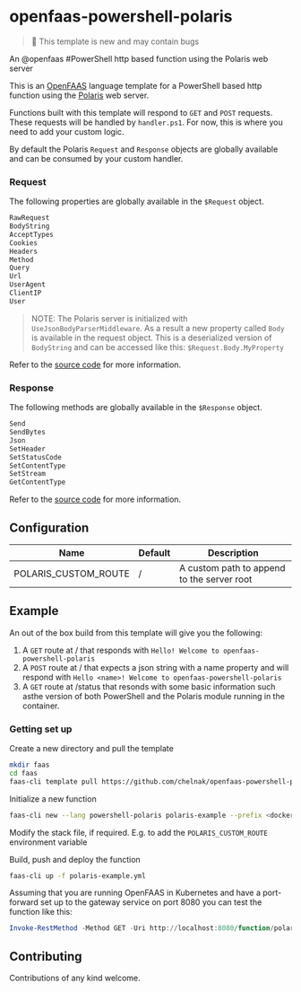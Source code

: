# openfaas-powershell-polaris

> :construction: This template is new and may contain bugs

An
@openfaas
 #PowerShell http based function using the Polaris web server

This is an [OpenFAAS](https://www.openfaas.com/) language template for a PowerShell based http function using the [Polaris](https://github.com/PowerShell/Polaris) web server.

Functions built with this template will respond to `GET` and `POST` requests. These requests will be handled by `handler.ps1`. For now, this is where you need to add your custom logic.

By default the Polaris `Request` and `Response` objects are globally available and can be consumed by your custom handler.

### Request

The following properties are globally available in the `$Request` object.

```PowerShell
RawRequest
BodyString
AcceptTypes
Cookies
Headers
Method
Query
Url
UserAgent
ClientIP
User
```

> NOTE: The Polaris server is initialized with `UseJsonBodyParserMiddleware`. As a result a new property called `Body` is available in the request object. This is a deserialized version of `BodyString` and can be accessed like this: `$Request.Body.MyProperty`

Refer to the [source code](https://github.com/PowerShell/Polaris/blob/master/lib/PolarisRequest.Class.ps1) for more information.

### Response
The following methods are globally available in the `$Response` object.

```PowerShell
Send
SendBytes
Json
SetHeader
SetStatusCode
SetContentType
SetStream
GetContentType
```

Refer to the [source code](https://github.com/PowerShell/Polaris/blob/master/lib/PolarisResponse.Class.ps1) for more information.

## Configuration

| Name | Default | Description |
| -----|---------|-------------|
| POLARIS_CUSTOM_ROUTE | / | A custom path to append to the server root |

## Example

An out of the box build from this template will give you the following:

1. A `GET` route at / that responds with `Hello! Welcome to openfaas-powershell-polaris`
2. A `POST` route at / that expects a json string with a name property and will respond with `Hello <name>! Welcome to openfaas-powershell-polaris`
3. A `GET` route at /status that resonds with some basic information such asthe version of both PowerShell and the Polaris module running in the container.

### Getting set up

Create a new directory and pull the template

```Bash
mkdir faas
cd faas
faas-cli template pull https://github.com/chelnak/openfaas-powershell-polaris
```

Initialize a new function

```Bash
faas-cli new --lang powershell-polaris polaris-example --prefix <docker_username>
```

Modify the stack file, if required. E.g. to add the `POLARIS_CUSTOM_ROUTE` environment variable

Build, push and deploy the function

```Bash
faas-cli up -f polaris-example.yml
```

Assuming that you are running OpenFAAS in Kubernetes and have a port-forward set up to the gateway service on port 8080 you can test the function like this:

```PowerShell
Invoke-RestMethod -Method GET -Uri http://localhost:8080/function/polaris-example/status
```

## Contributing

Contributions of any kind welcome.
